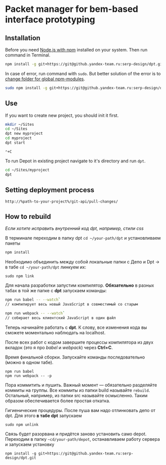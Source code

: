 # Packet manager for bem-based interface prototyping
## Installation
Before you need [Node.js with npm](https://nodejs.org/en/) installed on your system.
Then run command in Terminal.

```bash
npm install -g git+https://git@github.yandex-team.ru:serp-design/dpt.git
```

In case of error, run command with `sudo`. But better solution of the error is
to [change folder for global npm-modules](https://docs.npmjs.com/getting-started/fixing-npm-permissions).
```bash
sudo npm install -g git+https://git@github.yandex-team.ru:serp-design/dpt.git
```

## Use
If you want to create new project, you should init it first.
```bash
mkdir ~/Sites
cd ~/Sites
dpt new myproject
cd myproject
dpt start
```

`⌃+C`

To run Depot in existing project navigate to it's directory and run `dpt`.
```bash
cd ~/Sites/myproject
dpt
```



## Setting deployment process
```
http://%path-to-your-project%/git-api/pull-changes/  
```

## How to rebuild
_Если хотите исправить внутренний код dpt, например, стили css_

В терминале переходим в папку dpt `cd ~/your-path/dpt` и установливаем пакеты
```bash
npm install
```
Необходимо объединить между собой локальные папки с Депо и Dpt → в табе `cd ~/your-path/dpt` линкуем их:
```
sudo npm link
```
Для начала разработки запустим компилятор. **Обязательно** в разных табах в той же папке с **dpt** запускаем команды:
```bash
npm run babel -- --watch`
// компилирует весь новый JavaScript в совместимый со старым
```
```bash
npm run webpack -- --watch`
// собирает весь клиентский JavaScript в один файл
```
Теперь начинайте работать с **dpt**. К слову, все изменения кода вы сможете моментально наблюдать на localhost.

После всех работ с кодом завершите процессы компилятора из двух вкладок (это я про _babel_ и _webpack_) через **Ctrl+C**.

Время финальной сборки. Запускайте команды последовательно (можно в одном табе).
```
npm run babel
npm run webpack -- -p
```

Пора коммитить и пушить. Важный момент — обязательно разделяйте коммиты на группы. Все коммиты из папки build называйте `rebuild`. Остальный, например, из папки src называйте осмысленно. Таким образом обеспечивается более простая откатка.

Гигиенические процедуры. После пуша вам надо отлинковать депо от dpt. Для этого **в табе dpt** запускаем
```
sudo npm unlink
```
Связь будет разорвана и придётся заново установить само depot. Переходим в папку `~cd/your-path/depot`, останавливаем работу сервера и запускаем установку
```
npm install -g git+https://git@github.yandex-team.ru:serp-design/dpt.git
```
